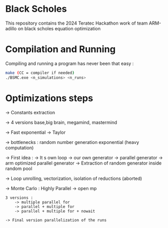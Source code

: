 # Black Scholes
This repository contains the 2024 Teratec Hackathon work of team ARM-adillo on black scholes equation optimization

# Compilation and Running

Compiling and running a program has never been that easy :

```bash
make (CC = compiler if needed)
./BSMC.exe <n_simulations> <n_runs>
```

# Optimizations steps
-> Constants extraction

-> 4 versions 
        base,big brain, megamind, mastermind 

-> Fast exponential -> Taylor  

-> bottlenecks : random number generation
                 exponential (heavy computation)

-> First idea : 
    -> It s own loop
    -> our own generator
    -> parallel generator
    -> arm optimized parallel generator
    -> Extraction of random generator inside random pool
    
-> Loop unrolling, vectorization, isolation of reductions (aborted) 

-> Monte Carlo : Highly Parallel
    -> open mp

    3 versions : 
        -> multiple parallel for
        -> parallel + multiple for
        -> parallel + multiple for + nowait
    
    -> Final version parallelization of the runs
